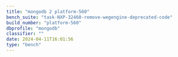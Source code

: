 ```yaml
---
title: "mongodb 2 platform-560"
bench_suite: "task-NXP-32460-remove-wegengine-deprecated-code"
build_number: "platform-560"
dbprofile: "mongodb"
classifier: ""
date: 2024-04-11T16:01:56
type: "bench"
---
```

